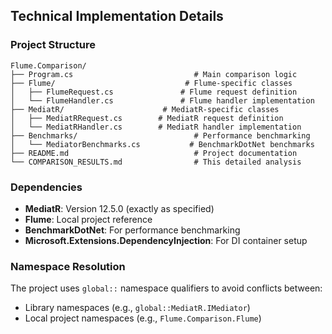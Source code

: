 ## Technical Implementation Details

### Project Structure
```
Flume.Comparison/
├── Program.cs                           # Main comparison logic
├── Flume/                             # Flume-specific classes
│   ├── FlumeRequest.cs               # Flume request definition
│   └── FlumeHandler.cs               # Flume handler implementation
├── MediatR/                      # MediatR-specific classes
│   ├── MediatRRequest.cs        # MediatR request definition
│   └── MediatRHandler.cs        # MediatR handler implementation
├── Benchmarks/                          # Performance benchmarking
│   └── MediatorBenchmarks.cs           # BenchmarkDotNet benchmarks
├── README.md                            # Project documentation
└── COMPARISON_RESULTS.md                # This detailed analysis
```

### Dependencies
- **MediatR**: Version 12.5.0 (exactly as specified)
- **Flume**: Local project reference
- **BenchmarkDotNet**: For performance benchmarking
- **Microsoft.Extensions.DependencyInjection**: For DI container setup

### Namespace Resolution
The project uses `global::` namespace qualifiers to avoid conflicts between:
- Library namespaces (e.g., `global::MediatR.IMediator`)
- Local project namespaces (e.g., `Flume.Comparison.Flume`)
